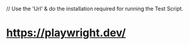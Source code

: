 // Use the 'Url' & do the installation required for running the Test Script.
# https://playwright.dev/
